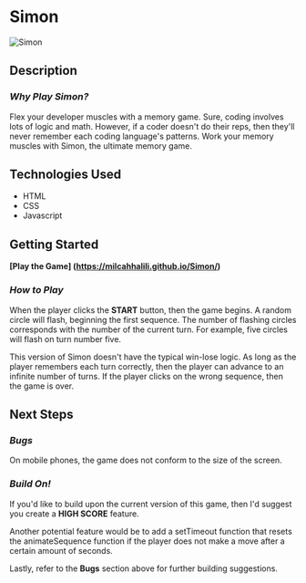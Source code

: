 # Simon

![Simon](https://i.imgur.com/nZBvOIY.png "Simon Screenshot")

## Description
### *Why Play Simon?*

Flex your developer muscles with a memory game. Sure, coding involves lots of logic and math. However, if a coder doesn't do their reps, then they'll never remember each coding language's patterns. Work your memory muscles with Simon, the ultimate memory game.

## Technologies Used

- HTML
- CSS
- Javascript

## Getting Started

**[Play the Game] (https://milcahhalili.github.io/Simon/)**

### *How to Play*

When the player clicks the **START** button, then the game begins. A random circle will flash, beginning the first sequence. The number of flashing circles corresponds with the number of the current turn. For example, five circles will flash on turn number five.

This version of Simon doesn't have the typical win-lose logic. As long as the player remembers each turn correctly, then the player can advance to an infinite number of turns. If the player clicks on the wrong sequence, then the game is over.

## Next Steps

### *Bugs*

On mobile phones, the game does not conform to the size of the screen.

### *Build On!*

If you'd like to build upon the current version of this game, then I'd suggest you create a **HIGH SCORE** feature.

Another potential feature would be to add a setTimeout function that resets the animateSequence function if the player does not make a move after a certain amount of seconds.

Lastly, refer to the **Bugs** section above for further building suggestions.